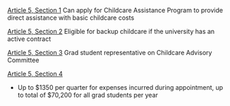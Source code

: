 [Article 5, Section 1](UWGrads.pdf#page=5&selection=8,0,16,50)
Can apply for Childcare Assistance Program to provide direct assistance with basic childcare costs

[Article 5, Section 2](UWGrads.pdf#page=5&selection=18,0,23,49)
Eligible for backup childcare if the university has an active contract

[Article 5, Section 3](UWGrads.pdf#page=5&selection=25,0,36,19)
Grad student representative on Childcare Advisory Committee

[Article 5, Section 4](UWGrads.pdf#page=5&selection=38,0,39,9)
- Up to $1350 per quarter for expenses incurred during appointment, up to total of $70,200 for all grad students per year